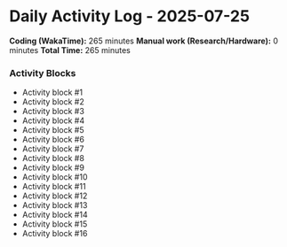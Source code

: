 # Daily Activity Log - 2025-07-25

**Coding (WakaTime):** 265 minutes
**Manual work (Research/Hardware):** 0 minutes
**Total Time:** 265 minutes

### Activity Blocks
- Activity block #1
- Activity block #2
- Activity block #3
- Activity block #4
- Activity block #5
- Activity block #6
- Activity block #7
- Activity block #8
- Activity block #9
- Activity block #10
- Activity block #11
- Activity block #12
- Activity block #13
- Activity block #14
- Activity block #15
- Activity block #16
